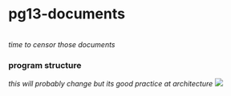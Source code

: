 # pg13-documents

<br />
<em>time to censor those documents</em>
<br />

### program structure

_this will probably change but its good practice at architecture_
<img src="./initial-pg-diagram.excalidraw">
